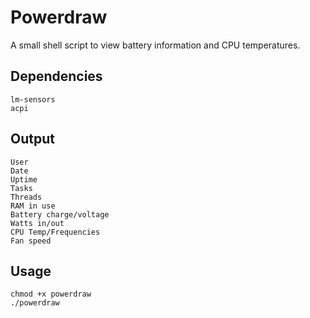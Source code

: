 # Powerdraw
A small shell script to view battery information and CPU temperatures.


## Dependencies
```
lm-sensors
acpi
```
## Output
```
User
Date
Uptime
Tasks
Threads
RAM in use
Battery charge/voltage
Watts in/out
CPU Temp/Frequencies
Fan speed

```

## Usage

```
chmod +x powerdraw
./powerdraw
```
